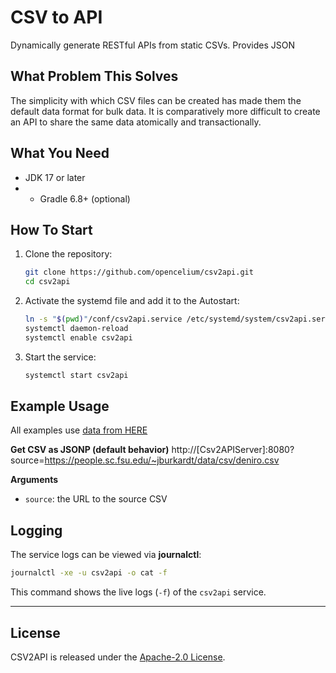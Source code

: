 CSV to API
===========

Dynamically generate RESTful APIs from static CSVs. Provides JSON

What Problem This Solves
------------------------

The simplicity with which CSV files can be created has made them the default data format for bulk data. It is comparatively more difficult to create an API to share the same data atomically and transactionally.

What You Need
-------------

* JDK 17 or later
* * Gradle 6.8+ (optional)

How To Start
------------


1. Clone the repository:

   ```bash
   git clone https://github.com/opencelium/csv2api.git
   cd csv2api
   ```

2. Activate the systemd file and add it to the Autostart:

   ```bash
   ln -s "$(pwd)"/conf/csv2api.service /etc/systemd/system/csv2api.service
   systemctl daemon-reload
   systemctl enable csv2api
   ```

4. Start the service:

   ```bash
   systemctl start csv2api
   ```



Example Usage
---------

All examples use [data from HERE](https://people.sc.fsu.edu/~jburkardt/data/csv)

**Get CSV as JSONP (default behavior)**
http://[Csv2APIServer]:8080?source=https://people.sc.fsu.edu/~jburkardt/data/csv/deniro.csv

**Arguments**

* `source`: the URL to the source CSV

Logging
---------

The service logs can be viewed via **journalctl**:

```bash
journalctl -xe -u csv2api -o cat -f
```

This command shows the live logs (`-f`) of the `csv2api` service.

---

License
---------

CSV2API is released under the [Apache-2.0 License](LICENSE).
